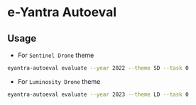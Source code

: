 

# e-Yantra Autoeval

## Usage

- For `Sentinel Drone` theme

```sh
eyantra-autoeval evaluate --year 2022 --theme SD --task 0
```

- For `Luminosity Drone` theme

```sh
eyantra-autoeval evaluate --year 2023 --theme LD --task 0
```

